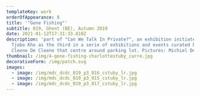 ```yaml
---
templateKey: work
orderOfAppearance: 8
title: '"Gone Fishing"'
subtitle: 019, Ghent (BE), Autumn 2019
date: 2021-01-12T17:31:33.810Z
description: 'part of "Can We Talk In Private?", an exhibition initiated by
  Tjobo Kho as the third in a serie of exhibitions and events curated by De
  Cleene De Cleene that centre around parking lot. Pictures: Michiel De Cleene'
thumbnail: /img/4-gone-fishing-charlottestuby_carre.jpg
decorativeForm: /img/patch.svg
images:
  - image: /img/mdc_dcdc_019_p3_016_cstuby_lr.jpg
  - image: /img/mdc_dcdc_019_p3_015_cstuby_lr.jpg
  - image: /img/mdc_dcdc_019_p3_017_cstuby_lr.jpg
---
```

